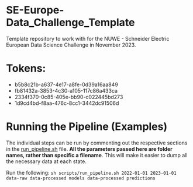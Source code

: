 # SE-Europe-Data_Challenge_Template
Template repository to work with for the NUWE - Schneider Electric European Data Science Challenge in November 2023.

# Tokens:
- b5b8c21b-a637-4e17-a8fe-0d39a16aa849
- fb81432a-3853-4c30-a105-117c86a433ca
- 2334f370-0c85-405e-bb90-c022445bd273
- 1d9cd4bd-f8aa-476c-8cc1-3442dc91506d

# Running the Pipeline (Examples)

The individual steps can be run by commenting out the respective sections in the [run_pipeline.sh](./scripts/run_pipeline.sh) file. **All the parameters passed here are folder names, rather than specific a filename**. This will make it easier to dump all the necessary data at each state.

Run the following:
`sh scripts/run_pipeline.sh 2022-01-01 2023-01-01 data-raw data-processed models data-processed predictions`